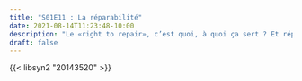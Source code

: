 ```yaml
---
title: "S01E11 : La réparabilité"
date: 2021-08-14T11:23:48-10:00
description: "Le «right to repair», c’est quoi, à quoi ça sert ? Et réparer un MacBook Pro, est-ce si compliqué ?"
draft: false
---
```


{{< libsyn2 "20143520" >}}